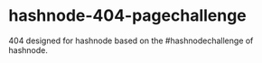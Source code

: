 # hashnode-404-pagechallenge
404 designed for hashnode based on the #hashnodechallenge of hashnode.
